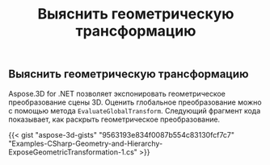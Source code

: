﻿---
title: Выяснить геометрическую трансформацию
type: docs
weight: 80
url: /ru/net/expose-geometric-transformation/
description: Aspose.3D for .NET позволяет экспонировать геометрическое преобразование сцены 3D. Вы можете оценить глобальное преобразование с помощью метода EvaluateGlobalTransform.
---
## **Выяснить геометрическую трансформацию**
Aspose.3D for .NET позволяет экспонировать геометрическое преобразование сцены 3D. Оценить глобальное преобразование можно с помощью метода `EvaluateGlobalTransform`. Следующий фрагмент кода показывает, как раскрыть геометрическое преобразование.

{{< gist "aspose-3d-gists" "9563193e834f0087b554c83130fcf7c7" "Examples-CSharp-Geometry-and-Hierarchy-ExposeGeometricTransformation-1.cs" >}}
